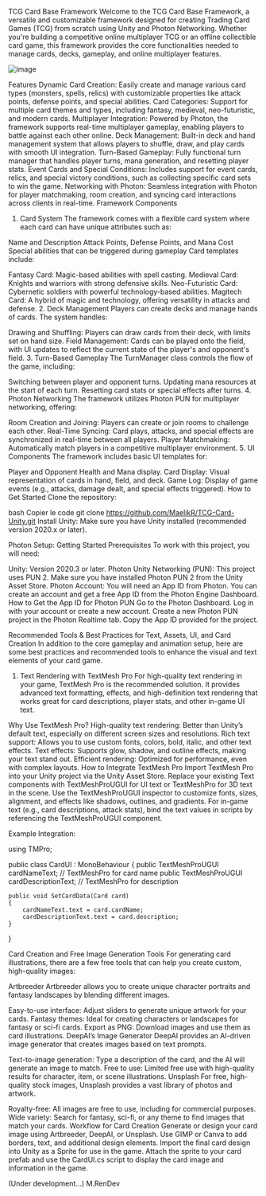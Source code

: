 TCG Card Base Framework
Welcome to the TCG Card Base Framework, a versatile and customizable framework designed for creating Trading Card Games (TCG) from scratch using Unity and Photon Networking. Whether you're building a competitive online multiplayer TCG or an offline 
collectible card game, this framework provides the core functionalities needed to manage cards, decks, gameplay, and online multiplayer features.

![image](https://github.com/user-attachments/assets/64b2da36-1c11-4252-a4a5-508356f1cd0d)


Features
Dynamic Card Creation: Easily create and manage various card types (monsters, spells, relics) with customizable properties like attack points, defense points, and special abilities.
Card Categories: Support for multiple card themes and types, including fantasy, medieval, neo-futuristic, and modern cards.
Multiplayer Integration: Powered by Photon, the framework supports real-time multiplayer gameplay, enabling players to battle against each other online.
Deck Management: Built-in deck and hand management system that allows players to shuffle, draw, and play cards with smooth UI integration.
Turn-Based Gameplay: Fully functional turn manager that handles player turns, mana generation, and resetting player stats.
Event Cards and Special Conditions: Includes support for event cards, relics, and special victory conditions, such as collecting specific card sets to win the game.
Networking with Photon: Seamless integration with Photon for player matchmaking, room creation, and syncing card interactions across clients in real-time.
Framework Components
1. Card System
The framework comes with a flexible card system where each card can have unique attributes such as:

Name and Description
Attack Points, Defense Points, and Mana Cost
Special abilities that can be triggered during gameplay
Card templates include:

Fantasy Card: Magic-based abilities with spell casting.
Medieval Card: Knights and warriors with strong defensive skills.
Neo-Futuristic Card: Cybernetic soldiers with powerful technology-based abilities.
Magitech Card: A hybrid of magic and technology, offering versatility in attacks and defense.
2. Deck Management
Players can create decks and manage hands of cards. The system handles:

Drawing and Shuffling: Players can draw cards from their deck, with limits set on hand size.
Field Management: Cards can be played onto the field, with UI updates to reflect the current state of the player's and opponent's field.
3. Turn-Based Gameplay
The TurnManager class controls the flow of the game, including:

Switching between player and opponent turns.
Updating mana resources at the start of each turn.
Resetting card stats or special effects after turns.
4. Photon Networking
The framework utilizes Photon PUN for multiplayer networking, offering:

Room Creation and Joining: Players can create or join rooms to challenge each other.
Real-Time Syncing: Card plays, attacks, and special effects are synchronized in real-time between all players.
Player Matchmaking: Automatically match players in a competitive multiplayer environment.
5. UI Components
The framework includes basic UI templates for:

Player and Opponent Health and Mana display.
Card Display: Visual representation of cards in hand, field, and deck.
Game Log: Display of game events (e.g., attacks, damage dealt, and special effects triggered).
How to Get Started
Clone the repository:

bash
Copier le code
git clone https://github.com/MaelikR/TCG-Card-Unity.git
Install Unity: Make sure you have Unity installed (recommended version 2020.x or later).

Photon Setup:
Getting Started
Prerequisites
To work with this project, you will need:

Unity: Version 2020.3 or later.
Photon Unity Networking (PUN): This project uses PUN 2. Make sure you have installed Photon PUN 2 from the Unity Asset Store.
Photon Account: You will need an App ID from Photon. You can create an account and get a free App ID from the Photon Engine Dashboard.
How to Get the App ID for Photon PUN
Go to the Photon Dashboard.
Log in with your account or create a new account.
Create a new Photon PUN project in the Photon Realtime tab.
Copy the App ID provided for the project.

Recommended Tools & Best Practices for Text, Assets, UI, and Card Creation
In addition to the core gameplay and animation setup, here are some best practices and recommended tools to enhance the visual and text elements of your card game.

1. Text Rendering with TextMesh Pro
For high-quality text rendering in your game, TextMesh Pro is the recommended solution. It provides advanced text formatting, effects, and high-definition text rendering that works great for card descriptions, player stats, and other in-game UI text.

Why Use TextMesh Pro?
High-quality text rendering: Better than Unity’s default text, especially on different screen sizes and resolutions.
Rich text support: Allows you to use custom fonts, colors, bold, italic, and other text effects.
Text effects: Supports glow, shadow, and outline effects, making your text stand out.
Efficient rendering: Optimized for performance, even with complex layouts.
How to Integrate TextMesh Pro
Import TextMesh Pro into your Unity project via the Unity Asset Store.
Replace your existing Text components with TextMeshProUGUI for UI text or TextMeshPro for 3D text in the scene.
Use the TextMeshProUGUI inspector to customize fonts, sizes, alignment, and effects like shadows, outlines, and gradients.
For in-game text (e.g., card descriptions, attack stats), bind the text values in scripts by referencing the TextMeshProUGUI component.

Example Integration:

using TMPro;

public class CardUI : MonoBehaviour
{
    public TextMeshProUGUI cardNameText;  // TextMeshPro for card name
    public TextMeshProUGUI cardDescriptionText;  // TextMeshPro for description

    public void SetCardData(Card card)
    {
        cardNameText.text = card.cardName;
        cardDescriptionText.text = card.description;
    }
}

Card Creation and Free Image Generation Tools
For generating card illustrations, there are a few free tools that can help you create custom, high-quality images:

Artbreeder
Artbreeder allows you to create unique character portraits and fantasy landscapes by blending different images.

Easy-to-use interface: Adjust sliders to generate unique artwork for your cards.
Fantasy themes: Ideal for creating characters or landscapes for fantasy or sci-fi cards.
Export as PNG: Download images and use them as card illustrations.
DeepAI’s Image Generator
DeepAI provides an AI-driven image generator that creates images based on text prompts.

Text-to-image generation: Type a description of the card, and the AI will generate an image to match.
Free to use: Limited free use with high-quality results for character, item, or scene illustrations.
Unsplash
For free, high-quality stock images, Unsplash provides a vast library of photos and artwork.

Royalty-free: All images are free to use, including for commercial purposes.
Wide variety: Search for fantasy, sci-fi, or any theme to find images that match your cards.
Workflow for Card Creation
Generate or design your card image using Artbreeder, DeepAI, or Unsplash.
Use GIMP or Canva to add borders, text, and additional design elements.
Import the final card design into Unity as a Sprite for use in the game.
Attach the sprite to your card prefab and use the CardUI.cs script to display the card image and information in the game.

(Under development...)
M.RenDev
